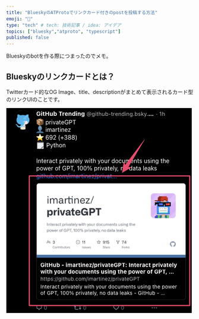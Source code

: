 ```yaml
---
title: "BlueskyのATProtoでリンクカード付きのpostを投稿する方法"
emoji: "🪪"
type: "tech" # tech: 技術記事 / idea: アイデア
topics: ["bluesky","atproto", "typescript"]
published: false
---
```


Blueskyのbotを作る際につまったのでメモ。

## Blueskyのリンクカードとは？

Twitterカード的なOG Image、title、descriptionがまとめて表示されるカード型のリンクUIのことです。

![](/images/8d1966f6bb0a82/2023-05-10-13-46-48.png)

